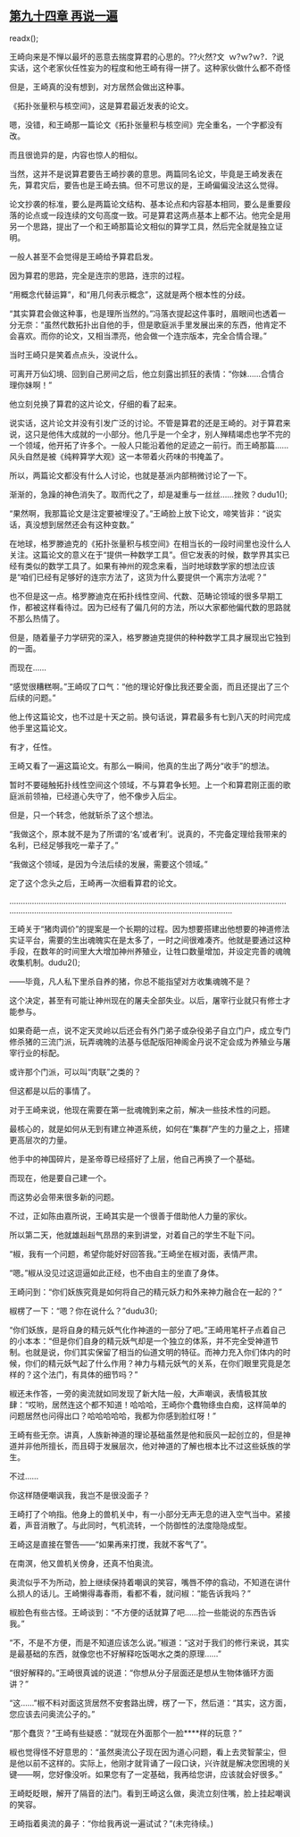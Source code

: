 ## [第九十四章 再说一遍](https://www.xxbiquge.com/11_11207/9131487.html)
readx();

  王崎向来是不惮以最坏的恶意去揣度算君的心思的。??火然?文  ｗ?ｗ?ｗ?．?说实话，这个老家伙任性妄为的程度和他王崎有得一拼了。这种家伙做什么都不奇怪

  但是，王崎真的没有想到，对方居然会做出这种事。

  《拓扑张量积与核空间》，这是算君最近发表的论文。

  嗯，没错，和王崎那一篇论文《拓扑张量积与核空间》完全重名，一个字都没有改。

  而且很诡异的是，内容也惊人的相似。

  当然，这并不是说算君要告王崎抄袭的意思。两篇同名论文，毕竟是王崎发表在先，算君灾后，要告也是王崎去搞。但不可思议的是，王崎偏偏没法这么觉得。

  论文抄袭的标准，要么是两篇论文结构、基本论点和内容基本相同，要么是重要段落的论点或一段连续的文句高度一致。可是算君这两点基本上都不沾。他完全是用另一个思路，提出了一个和王崎那篇论文相似的算学工具，然后完全就是独立证明。

  一般人甚至不会觉得是王崎给予算君启发。

  因为算君的思路，完全是连宗的思路，连宗的过程。

  “用概念代替运算”，和“用几何表示概念”，这就是两个根本性的分歧。

  “其实算君会做这种事，也是理所当然的。”冯落衣提起这件事时，眉眼间也透着一分无奈：“虽然代数拓扑出自他的手，但是歌庭派手里发展出来的东西，他肯定不会喜欢。而你的论文，又相当漂亮，他会做一个连宗版本，完全合情合理。”

  当时王崎只是笑着点点头，没说什么。

  可离开万仙幻境、回到自己房间之后，他立刻露出抓狂的表情：“你妹……合情合理你妹啊！”

  他立刻兑换了算君的这片论文，仔细的看了起来。

  说实话，这片论文并没有引发广泛的讨论。不管是算君的还是王崎的。对于算君来说，这只是他伟大成就的一小部分。他几乎是一个全才，别人殚精竭虑也学不完的一个领域，他开拓了许多个。一般人只能沿着他的足迹之一前行。而王崎那篇……风头自然是被《纯粹算学大观》这一本带着火药味的书掩盖了。

  所以，两篇论文都没有什么人讨论，也就是基派内部稍微讨论了一下。

  渐渐的，急躁的神色消失了。取而代之了，却是凝重与一丝丝……挫败？dudu1();

  “果然啊，我那篇论文是注定要被埋没了。”王崎脸上放下论文，啼笑皆非：“说实话，真没想到居然还会有这种变数。”

  在地球，格罗滕迪克的《拓扑张量积与核空间》在相当长的一段时间里也没什么人关注。这篇论文的意义在于“提供一种数学工具”。但它发表的时候，数学界其实已经有类似的数学工具了。如果有神州的观念来看，当时地球数学家的想法应该是“咱们已经有足够好的连宗方法了，这货为什么要提供一个离宗方法呢？”

  也不但是这一点。格罗滕迪克在拓扑线性空间、代数、范畴论领域的很多早期工作，都被这样看待过。因为已经有了偏几何的方法，所以大家都他偏代数的思路就不那么热情了。

  但是，随着量子力学研究的深入，格罗滕迪克提供的种种数学工具才展现出它独到的一面。

  而现在……

  “感觉很糟糕啊。”王崎叹了口气：“他的理论好像比我还要全面，而且还提出了三个后续的问题。”

  他上传这篇论文，也不过是十天之前。换句话说，算君最多有七到八天的时间完成他手里这篇论文。

  有才，任性。

  王崎又看了一遍这篇论文。有那么一瞬间，他真的生出了两分“收手”的想法。

  暂时不要碰触拓扑线性空间这个领域，不与算君争长短。上一个和算君刚正面的歌庭派前领袖，已经道心失守了，他不像步入后尘。

  但是，只一个转念，他就斩杀了这个想法。

  “我做这个，原本就不是为了所谓的‘名’或者‘利’。说真的，不完备定理给我带来的名利，已经足够我吃一辈子了。”

  “我做这个领域，是因为今法后续的发展，需要这个领域。”

  定了这个念头之后，王崎再一次细看算君的论文。

  ……………………………………………………………………………………………………………………………………………………………………………………………………

  王崎关于“猪肉调价”的提案是一个长期的过程。因为想要搭建出他想要的神道修法实证平台，需要的生出魂魄实在是太多了，一时之间很难凑齐。他就是要通过这种手段，在数年的时间里大大增加神州养殖业，让牲口数量增加，并设定完善的魂魄收集机制。dudu2();

  ——毕竟，凡人私下里杀自养的猪，你总不能指望对方收集魂魄不是？

  这个决定，甚至有可能让神州现在的屠夫全部失业。以后，屠宰行业就只有修士才能参与。

  如果奇葩一点，说不定天灵岭以后还会有外门弟子或杂役弟子自立门户，成立专门修杀猪的三流门派，玩弄魂魄的法基与低配版阳神阁金丹说不定会成为养殖业与屠宰行业的标配。

  或许那个门派，可以叫“肉联”之类的？

  但这都是以后的事情了。

  对于王崎来说，他现在需要在第一批魂魄到来之前，解决一些技术性的问题。

  最核心的，就是如何从无到有建立神道系统，如何在“集群”产生的力量之上，搭建更高层次的力量。

  他手中的神国碎片，是圣帝尊已经搭好了上层，他自己再换了一个基础。

  而现在，他是要自己建一个。

  而这势必会带来很多新的问题。

  不过，正如陈由嘉所说，王崎其实是一个很善于借助他人力量的家伙。

  所以第二天，他就雄赳赳气昂昂的来到讲堂，对着自己的学生不耻下问。

  “椒，我有一个问题，希望你能好好回答我。”王崎坐在椒对面，表情严肃。

  “嗯。”椒从没见过这逗逼如此正经，也不由自主的坐直了身体。

  王崎问到：“你们妖族究竟是如何将自己的精元妖力和外来神力融合在一起的？”

  椒楞了一下：“嗯？你在说什么？”dudu3();

  “你们妖族，是将自身的精元妖气化作神道的一部分了吧。”王崎用笔杆子点着自己的小本本：“但是你们自身的精元妖气却是一个独立的体系，并不完全受神道节制。也就是说，你们其实保留了相当的仙道文明的特征。而神力充入你们体内的时候，你们的精元妖气起了什么作用？神力与精元妖气的关系，在你们眼里究竟是怎样的？这个法门，有具体的细节吗？”

  椒还未作答，一旁的奥流就如同发现了新大陆一般，大声嘲讽，表情极其放肆：“哎哟，居然连这个都不知道！哈哈哈，王崎你个蠢物绦虫白痴，这样简单的问题居然也问得出口？哈哈哈哈哈，我都为你感到脸红呀！”

  王崎有些无奈。讲真，人族新神道的理论基础虽然是他和辰风一起创立的，但是神道并非他所擅长，而且碍于发展层次，他对神道的了解也根本比不过这些妖族的学生。

  不过……

  你这样随便嘲讽我，我岂不是很没面子？

  王崎打了个响指。他身上的兽机关中，有一小部分无声无息的进入空气当中。紧接着，声音消散了。与此同时，气机流转，一个防御性的法度隐隐成型。

  王崎这是直接在警告——“如果再来打搅，我就不客气了”。

  在南溟，他又兽机关傍身，还真不怕奥流。

  奥流似乎不为所动，脸上继续保持着嘲讽的笑容，嘴唇不停的翕动，不知道在讲什么损人的话儿。王崎懒得毒春雨，看都不看，就问椒：“能告诉我吗？”

  椒脸色有些古怪。王崎谈到：“不方便的话就算了吧……捡一些能说的东西告诉我。”

  “不，不是不方便，而是不知道应该怎么说。”椒道：“这对于我们的修行来说，其实是最基础的东西，就像您也不好解释吃饭喝水之类的原理……”

  “很好解释的。”王崎很真诚的说道：“你想从分子层面还是想从生物体循环方面讲？”

  “这……”椒不料对面这货居然不安套路出牌，楞了一下，然后道：“其实，这方面，您应该去问奥流公子的。”

  “那个蠢货？”王崎有些疑惑：“就现在外面那个一脸****样的玩意？”

  椒也觉得怪不好意思的：“虽然奥流公子现在因为道心问题，看上去灵智蒙尘，但是他以前不这样的。实际上，他刚才就背诵了一段口诀，兴许就是解决您困境的关键——啊，您好像没听。如果您有了一定基础，我再给您讲，应该就会好很多。”

  王崎眨眨眼，解开了隔音的法门。看到王崎这么做，奥流立刻住嘴，脸上挂起嘲讽的笑容。

  王崎指着奥流的鼻子：“你给我再说一遍试试？”(未完待续。)
